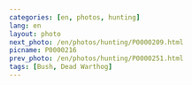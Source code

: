 ```yaml
---
categories: [en, photos, hunting]
lang: en
layout: photo
next_photo: /en/photos/hunting/P0000209.html
picname: P0000216
prev_photo: /en/photos/hunting/P0000251.html
tags: [Bush, Dead Warthog]
---
```

